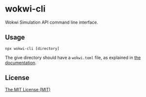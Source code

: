 # wokwi-cli

Wokwi Simulation API command line interface.

## Usage

```
npx wokwi-cli [directory]
```

The give directory should have a `wokwi.toml` file, as explained in [the documentation](https://docs.wokwi.com/vscode/project-config#wokwitoml).

## License

[The MIT License (MIT)](LICENSE)
